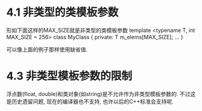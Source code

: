 # 4.1 非类型的类模板参数 #

形如下面这样的MAX_SIZE就是非类型的类模板参数
    template <typename T, int MAX_SIZE = 256>
    class MyClass
    {
    private:
        T m_elems[MAX_SIZE];
        ...
    }
    
可以像上面的例子那样使用缺省值.

# 4.3 非类型模板参数的限制 #

浮点数(float, double)和类对象(如string)是不允许作为非类型模板参数的.
不过这是历史遗留问题, 现在的编译器也不支持, 也许以后的C++标准会支持呢.

